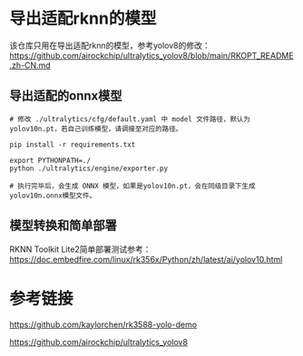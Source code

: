 # 导出适配rknn的模型

该仓库只用在导出适配rknn的模型，参考yolov8的修改：https://github.com/airockchip/ultralytics_yolov8/blob/main/RKOPT_README.zh-CN.md

## 导出适配的onnx模型

```
# 修改 ./ultralytics/cfg/default.yaml 中 model 文件路径，默认为 yolov10n.pt，若自己训练模型，请调接至对应的路径。

pip install -r requirements.txt

export PYTHONPATH=./
python ./ultralytics/engine/exporter.py

# 执行完毕后，会生成 ONNX 模型，如果是yolov10n.pt，会在同级目录下生成yolov10n.onnx模型文件。
```

## 模型转换和简单部署

RKNN Toolkit Lite2简单部署测试参考： https://doc.embedfire.com/linux/rk356x/Python/zh/latest/ai/yolov10.html

# 参考链接

https://github.com/kaylorchen/rk3588-yolo-demo

https://github.com/airockchip/ultralytics_yolov8
